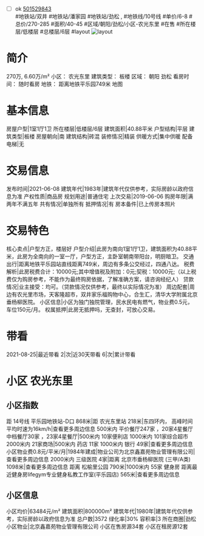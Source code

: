 - [ ] ok [501529843](https://bj.5i5j.com/ershoufang/501529843.html)  
 #地铁站/双井 #地铁站/潘家园 #地铁站/劲松 ,  #地铁线/10号线
#单价/6-8 #总价/270-285 #面积/40-45   #区域/朝阳/劲松/小区-农光东里 #在售 #所在楼层/低楼层 #总楼层/6层 #layout 
![layout](http://image2a.5i5j.com/bdir/layout/bb7aacfcb27344538ccb8b007c193870.jpg_P5.jpg) 
# 简介 
 270万,  6.60万/m² 
小区： 农光东里
建筑类型： 板楼
区域： 朝阳 劲松
看房时间： 随时看房
地铁： 距离地铁平乐园749米 地图
# 基本信息 
 房屋户型|1室1厅1卫
所在楼层|低楼层/6层
建筑面积|40.88平米
户型结构|平层
建筑类型|板楼
房屋朝向|南
建筑结构|砖混
装修情况|精装
供暖方式|集中供暖
配备电梯|无
# 交易信息 
 发布时间|2021-06-08
建筑年代|1983年|建筑年代仅供参考，实际房龄以政府信息为准
产权性质|商品房
规划用途|普通住宅
上次交易|2019-06-06
购房年限|满两年不满五年
共有情况|单独所有
抵押情况|有
房本备件|已上传房本照片
# 交易特色 
 核心卖点|户型方正，楼层好
户型介绍|此房为南向1室1厅1卫，建筑面积为40.88平米，此房为全南向的一室一厅，户型方正，主卧室朝南带阳台，明厨暗卫。
交通出行|距离地铁平乐园站直线距离749米，周边有多条公交经过，四通八达。
税费解析|此房税费合计：10000元;其中增值税及附加：0元;契税：10000元;（以上税费仅为购房参考，不能作为最终购房依据，了解准确方案，请咨询经纪人）
贷款情况|业主接受：均可。（贷款情况仅供参考，最终以实际情况为准）
周边配套|周边有农光里市场，天客隆超市，双井家乐福购物中心，合生汇，清华大学附属北京垂杨柳医院。
小区信息|小区为独门独院管理，民水民电有燃气，物业费0.5元，车位150元/月。
权属抵押|此房无抵押吗，无查封，可放心交易。
# 带看 
 2021-08-25|最近带看	 2|次|近30天带看	 6|次|累计带看
# 小区 农光东里
## 小区指数 
 距 14号线 平乐园地铁站-D口 868米|距 农光东里站 218米|东四环内， 高峰时间平均时速为16km/h|查看更多周边信息
500米内 平价餐厅247家 ，20家4星餐厅
中档餐厅30家 ，23家4星餐厅|500米内 10家便利店
1000米内 101家综合超市
2000米内 21家商场|500米内 药店 11家
1000米内 银行 49家|查看更多周边信息
小区物业费0.8元/平米/月|1984年建成|物业公司为北京鑫嘉苑物业管理有限公司|查看更多周边信息
2000米内 三级医院 4家|距离 北京市垂杨柳医院 (三甲/A类) 1098米|查看更多周边信息
距离 松榆里公园 790米|1000米内 55家 健身房
距离最近健身房lifegym专业健身私教工作室(平乐园店) 565米|查看更多周边信息
## 小区信息 
 小区均价|63484元/m²
建筑面积|800000m²
建筑年代|1980年|建筑年代仅供参考，实际房龄以政府信息为准
总户数|3572
绿化率|30%
容积率|3
所在商圈|劲松
小区物业|北京鑫嘉苑物业管理有限公司
小区在售房源34套
小区在租房源12套
